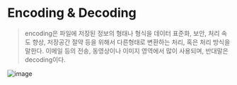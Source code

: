 # Encoding & Decoding
> encoding은 파일에 저장된 정보의 형태나 형식을 데이터 표준화, 보안, 처리 속도 향상, 저장공간 절약 등을 위해서 다른형태로 변환하는 처리, 혹은 처리 방식을 말한다. 
> 이메일 등의 전송, 동영상이나 이미지 영역에서 많이 사용되며, 반대말은 decoding이다.

![image](https://github.com/mini-aron/IL/assets/105274015/da9bec59-9ba1-4915-9e77-954a61bdb520)
